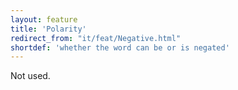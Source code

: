 ```yaml
---
layout: feature
title: 'Polarity'
redirect_from: "it/feat/Negative.html"
shortdef: 'whether the word can be or is negated'
---
```


Not used.
<!-- Interlanguage links updated Út zář 29 20:43:03 CEST 2020 -->
